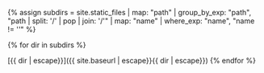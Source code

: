 {% assign subdirs = site.static_files | map: "path" | group_by_exp: "path", "path | split: '/' | pop | join: '/'" | map: "name" | where_exp: "name", "name != ''" %}

{% for dir in subdirs %}

[{{ dir | escape}}]({{ site.baseurl | escape}}{{ dir | escape}}) {% endfor %}

